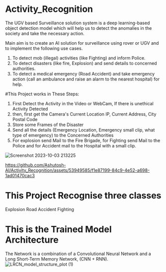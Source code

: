 # Activity_Recognition
The UGV based Surveillance solution system is a deep learning-based object detection
model which will help us to detect the anomalies in the society and take the necessary
action.

Main aim is to create an AI solution for surveillance using rover or UGV and to
implement the following use cases.
1. To detect mob (illegal) activities (like Fighting) and inform Police.
2. To detect disasters (like fire, Explosion) and send details to concerned authorities.
3. To detect a medical emergency (Road Accident) and take emergency action (call an
   ambulance and raise an alarm to the nearest hospital) for help.

#This Project works in These Steps:
1. First Detect the Activity in the Video or WebCam, If there is unethical Activity Detected
2. then, first get the Camera's Current Location IP, Current Address, City Postal Code
3. Store some Frames of the Disaster
4. Send all the details (Emergency Location, Emergency small clip, what type of emergency) to the Concerned Authorities
5. For explosion send Mail to the Fire Brigade, for Fighting send Mail to the Police and for Accident mail to the Hospital with a small clip.


![Screenshot 2023-10-03 213225](https://github.com/Ashutosh-AI/Activity_Recognition/assets/53949585/7d8a9fea-fcf2-477e-88c4-0d1a87c3d77c)


https://github.com/Ashutosh-AI/Activity_Recognition/assets/53949585/f1e87199-84c9-4e52-a698-1ad01470cac3



# This Project Recognise three classes 
Explosion
Road Accident
Fighting

# This is the Trained Model Architecture

The Network is a combination of a Convolutional Neural Network and a Long Short-Term Memory Network, (CNN + RNN).
![LRCN_model_structure_plot (1)](https://github.com/Ashutosh-AI/Activity_Recognition/assets/53949585/1bb7e338-c387-4f33-9564-b6adbaf3150e)

